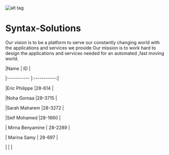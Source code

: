![alt tag](https://cloud.githubusercontent.com/assets/10838011/6214389/cee45686-b600-11e4-9815-a7157eeb141c.png)



# Syntax-Solutions

Our vision is to be a platform to serve our constantly changing world with the applications and services we provide
Our mission is to work hard to design the applications and services needed for an automated ,fast moving world.


|Name              | ID          |

|-----------       |:-----------:|

|Eric Philippe     |28-614	     | 

|Noha Gomaa        |28-3715      |

|Sarah Maharem     |28-3272      |

|Seif Mohamed      |28-1660      |

| Mirna Benyamine     | 28-2289 |

|  Marina Samy    | 28-697  |

|      |  |